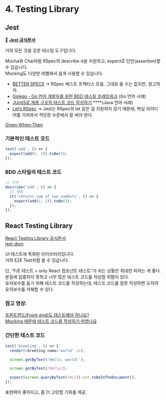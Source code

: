 # 4. Testing Library

## Jest

🚀 [**Jest 공식문서**](https://jestjs.io/)

거의 모든 것을 갖춘 테스팅 도구입니다.

Mocha와 Chai처럼 RSpec의 describe-it을 지원하고, expect로 단언(assertion)할 수 있습니다.  
Mocking도 다양한 레벨에서 쉽게 사용할 수 있습니다.

- [BETTER SPECS](https://www.betterspecs.org/) → RSpec 베스트 프랙티스 모음. 그대로 쓸 수는 없지만, 참고하자.
- [Ginkgo - Go 언어 개발자를 위한 BDD 테스팅 프레임워크](https://youtu.be/gfTsSBRvdqI) (Go 언어 사례)
- [JUnit5로 계층 구조의 테스트 코드 작성하기](https://johngrib.github.io/wiki/junit5-nested/) \*\*\*\*(Java 언어 사례)
- [Let’s RSpec](https://github.com/ahastudio/til/blob/main/ruby/20161206-rspec-let.md) → Jest는 RSpec의 let 같은 걸 지원하지 않기 때문에, 핵심 아이디어를 가져와서 적당한 수준에서 잘 써야 한다.

[Given-When-Then](https://www.notion.so/Given-When-Then-deee38000805476fa2ab10adc20424ed?pvs=21)

### 기본적인 테스트 코드

```jsx
test('add', () => {
  expect(add(1, 2)).toBe(3);
});
```

### BDD 스타일의 테스트 코드

```jsx
// 주어
describe('add', () => {
  // 행동
  it('returns sum of two numbers', () => {
    expect(add(1, 2)).toBe(3);
  });
});
```

## React Testing Library

[React Testing Library 공식문서](https://testing-library.com/docs/react-testing-library/intro/)  
[jest-dom](https://testing-library.com/docs/ecosystem-jest-dom/)

UI 테스트에 특화된 라이브러리입니다.  
거의 E2E Test처럼 쓸 수 있습니다.

단, “F/E 테스트 = only React 컴포넌트 테스트”가 되는 상황은 최대한 피하는 게 좋다.  
본질에 집중하지 못하고 너무 많은 테스트 코드를 작성할 위험이 있다.  
유지보수를 돕기 위해 테스트 코드를 작성하는데, 테스트 코드를 잘못 작성하면 오히려 유지보수를 저해할 수 있다.

### 참고 영상:

[프론트엔드(Front-end)도 테스트해야 하나요?](https://www.youtube.com/watch?v=-kUmsKRmOnA)  
[Mocking 때문에 테스트 코드를 작성하기 어렵나요](https://www.youtube.com/watch?v=RoQtNLl-Wko)

### 간단한 테스트 코드

```typescript
test('Greeting', () => {
  render(<Greeting name='world' />);

  screen.getByText('Hello, world!');

  screen.getByText(/Hello/);

  expect(screen.queryByText(/Hi/)).not.toBeInTheDocument();
});
```

표현력이 좋아지고, 좀 더 고민할 기회를 제공.
